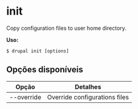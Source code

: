 # init
Copy configuration files to user home directory.

**Uso:**
```
$ drupal init [options]
```

## Opções disponíveis
Opção | Detalhes
-------|-------------
--override | Override configurations files
